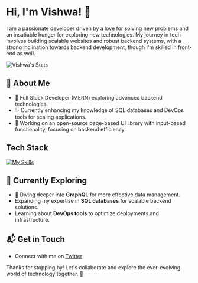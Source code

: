 # Hi, I'm Vishwa! 👋

I am a passionate developer driven by a love for solving new problems and an insatiable hunger for exploring new technologies. My journey in tech involves building scalable websites and robust backend systems, with a strong inclination towards backend development, though I'm skilled in front-end as well.

![Vishwa's Stats](https://github-readme-stats.vercel.app/api?username=Vishwa&theme=vue-dark&show_icons=true&hide_border=true&count_private=true)

## 🚀 About Me

- 🌱 Full Stack Developer (MERN) exploring advanced backend technologies.
- ✨ Currently enhancing my knowledge of SQL databases and DevOps tools for scaling applications.
- 🔧 Working on an open-source page-based UI library with input-based functionality, focusing on backend efficiency.

## Tech Stack
[![My Skills](https://skillicons.dev/icons?i=js,html,css,nodejs,express,react,mongodb,c,redis,docker,kafka,nginx,graphql)](https://skillicons.dev)

## 🌱 Currently Exploring

- 🚀 Diving deeper into **GraphQL** for more effective data management.
- Expanding my expertise in **SQL databases** for scalable backend solutions.
- Learning about **DevOps tools** to optimize deployments and infrastructure.

## 📬 Get in Touch

- Connect with me on [Twitter](https://twitter.com/introvertedbot)

Thanks for stopping by! Let's collaborate and explore the ever-evolving world of technology together. 🚀

